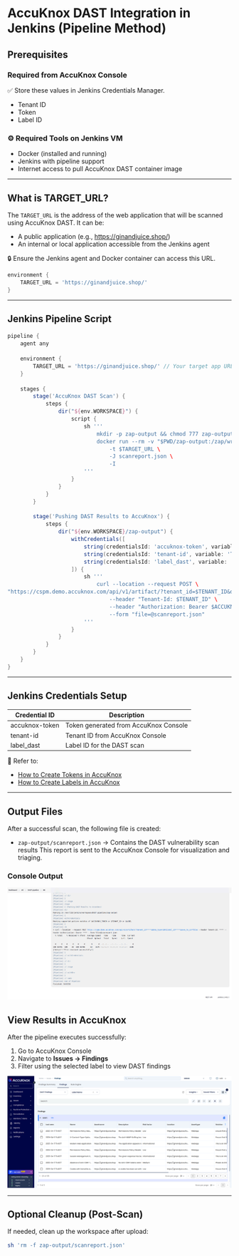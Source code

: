 # AccuKnox DAST Integration in Jenkins (Pipeline Method)

## Prerequisites

### Required from AccuKnox Console

✅ Store these values in Jenkins Credentials Manager.

- Tenant ID
- Token
- Label ID

### ⚙ Required Tools on Jenkins VM

- Docker (installed and running)
- Jenkins with pipeline support
- Internet access to pull AccuKnox DAST container image

---

## What is TARGET_URL?

The `TARGET_URL` is the address of the web application that will be scanned using AccuKnox DAST. It can be:

- A public application (e.g., https://ginandjuice.shop/)
- An internal or local application accessible from the Jenkins agent

🔒 Ensure the Jenkins agent and Docker container can access this URL.

```groovy
environment {
    TARGET_URL = 'https://ginandjuice.shop/'
}
```

---

## Jenkins Pipeline Script

```groovy
pipeline {
    agent any

    environment {
        TARGET_URL = 'https://ginandjuice.shop/' // Your target app URL
    }

    stages {
        stage('AccuKnox DAST Scan') {
            steps {
                dir("${env.WORKSPACE}") {
                    script {
                        sh '''
                            mkdir -p zap-output && chmod 777 zap-output
                            docker run --rm -v "$PWD/zap-output:/zap/wrk/:rw" -t zaproxy/zap-stable zap-baseline.py \
                                -t $TARGET_URL \
                                -J scanreport.json \
                                -I
                        '''
                    }
                }
            }
        }

        stage('Pushing DAST Results to AccuKnox') {
            steps {
                dir("${env.WORKSPACE}/zap-output") {
                    withCredentials([
                        string(credentialsId: 'accuknox-token', variable: 'ACCUKNOX_TOKEN'),
                        string(credentialsId: 'tenant-id', variable: 'TENANT_ID'),
                        string(credentialsId: 'label_dast', variable: 'LABEL')
                    ]) {
                        sh '''
                            curl --location --request POST \
"https://cspm.demo.accuknox.com/api/v1/artifact/?tenant_id=$TENANT_ID&data_type=ZAP&label_id=$LABEL&save_to_s3=false" \
                                --header "Tenant-Id: $TENANT_ID" \
                                --header "Authorization: Bearer $ACCUKNOX_TOKEN" \
                                --form "file=@scanreport.json"
                        '''
                    }
                }
            }
        }
    }
}
```

---

## Jenkins Credentials Setup

| Credential ID  | Description                           |
| -------------- | ------------------------------------- |
| accuknox-token | Token generated from AccuKnox Console |
| tenant-id      | Tenant ID from AccuKnox Console       |
| label_dast     | Label ID for the DAST scan            |

📝 Refer to:

- [How to Create Tokens in AccuKnox](https://help.accuknox.com/how-to/how-to-create-tokens/)
- [How to Create Labels in AccuKnox](https://help.accuknox.com/how-to/how-to-create-labels/)

---

## Output Files

After a successful scan, the following file is created:

- `zap-output/scanreport.json` → Contains the DAST vulnerability scan results
  This report is sent to the AccuKnox Console for visualization and triaging.

### Console Output

![output](./images/jenkins-dast-script/1.png)

## View Results in AccuKnox

After the pipeline executes successfully:

1. Go to AccuKnox Console
2. Navigate to **Issues → Findings**
3. Filter using the selected label to view DAST findings

![dashboard](./images/jenkins-dast-script/2.png)

---

## Optional Cleanup (Post-Scan)

If needed, clean up the workspace after upload:

```bash
sh 'rm -f zap-output/scanreport.json'
```
